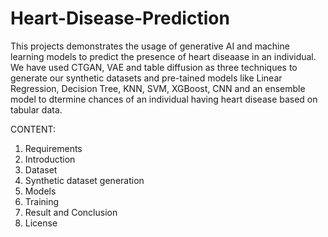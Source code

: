# Heart-Disease-Prediction
This projects demonstrates the usage of generative AI and machine learning models to predict the presence of heart diseaase in an individual. We have used CTGAN, VAE and table diffusion as three techniques to generate our synthetic datasets and pre-tained models like Linear Regression, Decision Tree, KNN, SVM, XGBoost, CNN and an ensemble model to dtermine chances of an individual having heart disease based on tabular data. 

CONTENT:
1. Requirements
2. Introduction
3. Dataset
4. Synthetic dataset generation
5. Models
6. Training
7. Result and Conclusion
8. License

